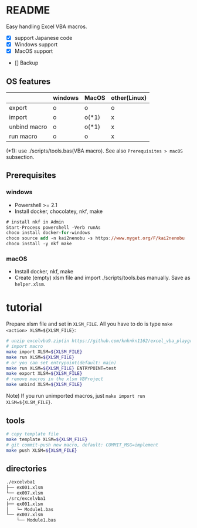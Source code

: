 # README

Easy handling Excel VBA macros.

+ [x] support Japanese code
+ [x] Windows support
+ [x] MacOS support
+ [] Backup

## OS features

||windows|MacOS|other(Linux)|
|---|---|---|---|
|export|o|o|o|
|import|o|o(\*1)|x|
|unbind macro|o|o(\*1)|x|
|run macro|o|o|x|

(\*1): use ./scripts/tools.bas(VBA macro). See also `Prerequisites > macOS` subsection.

## Prerequisites

### windows

+ Powershell >= 2.1
+ Install docker, chocolatey, nkf, make

```ps
# install nkf in Admin
Start-Process powershell -Verb runAs
choco install docker-for-windows
choco source add -n kai2nenobu -s https://www.myget.org/F/kai2nenobu
choco install -y nkf make
```

### macOS

+ Install docker, nkf, make
+ Create (empty) xlsm file and import ./scripts/tools.bas manually. Save as `helper.xlsm`.

# tutorial

Prepare xlsm file and set in `XLSM_FILE`. All you have to do is type `make <action> XLSM=${XLSM_FILE}`:

```sh
# unzip excelvba9.zip(in https://github.com/knknkn1162/excel_vba_playground/releases)
# import macro
make import XLSM=${XLSM_FILE}
make run XLSM=${XLSM_FILE}
# or you can set entrypoint(default: main)
make run XLSM=${XLSM_FILE} ENTRYPOINT=test
make export XLSM=${XLSM_FILE}
# remove macros in the xlsm VBProject
make unbind XLSM=${XLSM_FILE}
```

Note) If you run unimported macros, just `make import run XLSM=${XLSM_FILE}`.

## tools

```sh
# copy template file
make template XLSM=${XLSM_FILE}
# git commit-push new macro, default: COMMIT_MSG=implement
make push XLSM=${XLSM_FILE}
```

## directories

```bash
./excelvba1
├── ex001.xlsm
└── ex007.xlsm
./src/excelvba1
├── ex001.xlsm
│   └─ Module1.bas
└── ex007.xlsm
    └── Module1.bas
```
